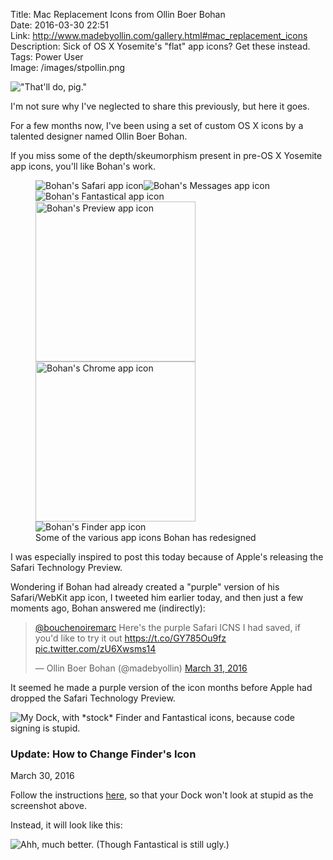Title: Mac Replacement Icons from Ollin Boer Bohan  
Date: 2016-03-30 22:51  
Link: http://www.madebyollin.com/gallery.html#mac_replacement_icons  
Description: Sick of OS X Yosemite's "flat" app icons? Get these instead.  
Tags: Power User  
Image: /images/stpollin.png  

!["That'll do, pig."][1]

I'm not sure why I've neglected to share this previously, but here it goes.

For a few months now, I've been using a set of custom OS X icons by a talented designer named Ollin Boer Bohan.

If you miss some of the depth/skeumorphism present in pre-OS X Yosemite app icons, you'll like Bohan's work.

<!-- Look at that flexbox action. So clever. -->
<!-- Look at that semantic <figure> action. So clever. -->
<figure style="display: flex; flex-wrap: wrap;">
	<img src="http://www.madebyollin.com/gallery/mac_replacement_icons/safari_256.png" alt="Bohan's Safari app icon">
	<img src="http://www.madebyollin.com/gallery/mac_replacement_icons/messages_256.png" alt="Bohan's Messages app icon">
	<img src="http://www.madebyollin.com/gallery/mac_replacement_icons/fantastical_256.png" alt="Bohan's Fantastical app icon">
	<img src="http://www.madebyollin.com/gallery/mac_replacement_icons/_preview.png" alt="Bohan's Preview app icon" style="width: 256px">
	<img src="http://www.madebyollin.com/gallery/mac_replacement_icons/chrome.png" alt="Bohan's Chrome app icon" style="width: 256px">
	<img src="http://www.madebyollin.com/gallery/mac_replacement_icons/finder_256.png" alt="Bohan's Finder app icon">
	<figcaption>Some of the various app icons Bohan has redesigned</figcaption>
</figure>

I was especially inspired to post this today because of Apple's releasing the Safari Technology Preview.

Wondering if Bohan had already created a "purple" version of his Safari/WebKit app icon, I tweeted him earlier today, and then just a few moments ago, Bohan answered me (indirectly):

<blockquote class="twitter-tweet tw-align-center" data-lang="en"><p lang="en" dir="ltr"><a href="https://twitter.com/bouchenoiremarc">@bouchenoiremarc</a> Here&#39;s the purple Safari ICNS I had saved, if you&#39;d like to try it out <a href="https://t.co/GY785Ou9fz">https://t.co/GY785Ou9fz</a> <a href="https://t.co/zU6Xwsms14">pic.twitter.com/zU6Xwsms14</a></p>&mdash; Ollin Boer Bohan (@madebyollin) <a href="https://twitter.com/madebyollin/status/715349486969618432">March 31, 2016</a></blockquote> <script async src="//platform.twitter.com/widgets.js" charset="utf-8"></script>

It seemed he made a purple version of the icon months before Apple had dropped the Safari Technology Preview.

![My Dock, with \*stock\* Finder and Fantastical icons, because code signing is stupid.][2]

<aside class="update">

### Update: How to Change Finder's Icon

March 30, 2016
<!-- {.updatetime} -->

Follow the instructions [here][3], so that your Dock won't look at stupid as the screenshot above.

Instead, it will look like this:

![Ahh, much better. (Though Fantastical is still ugly.)][4]

</aside>

[1]: /images/stpollin.png "Ollin Boer Bohan purple WebKit icon, which conveinently doubles as an app icon for Safari Technology Preview"
[2]: /images/ssstpdock.png "Dock with a couple of Bohan's icons"
[3]: http://osxdaily.com/2014/05/01/change-finder-dock-icon-mac-os-x/ "How to change Finder's Dock icon"
[4]: /images/ssstpdockbetter.png "Dock with \*three\* of Bohan's icons"